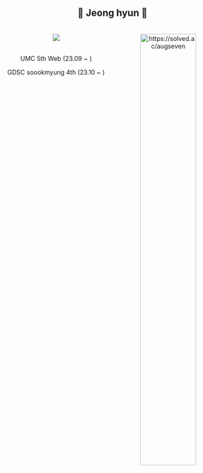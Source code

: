 <body>
    <div align="center">
      <h2> 💫 Jeong hyun 💫 </h2>
        <br/>
        <a href="https://hits.seeyoufarm.com"><img src="https://hits.seeyoufarm.com/api/count/incr/badge.svg?url=https%3A%2F%2Fgithub.com%2Fhanjeonghyun&count_bg=%23000000&title_bg=%23555555&icon=&icon_color=%23E7E7E7&title=Hits&edge_flat=false"/></a>
        <img align="right" width="50%" src="http://mazassumnida.wtf/api/generate_badge?boj=augseven"
        alt = "https://solved.ac/augseven" />
        <br/>
        <br/>
        <p>UMC 5th Web (23.09 ~ )</p>
        <p>GDSC soookmyung 4th (23.10 ~ )</p>
        <br />
        <br />
        <br />
        <br /><br />
        <br />
    </div>
